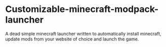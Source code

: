 # Customizable-minecraft-modpack-launcher
A dead simple minecraft launcher written to automatically install minecraft, update mods from your website of choice and launch the game.
